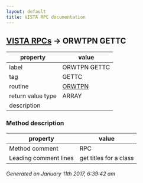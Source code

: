```yaml
---
layout: default
title: VISTA RPC documentation
---
```




## [VISTA RPCs](TableOfContent.md) &#8594; ORWTPN GETTC 

 property | value 
--- | --- 
 label | ORWTPN GETTC
 tag | GETTC
 routine | [ORWTPN](http://code.osehra.org/dox/Routine_ORWTPN_source.html)
 return value type | ARRAY
 description | 


### Method description

 property | value 
--- | --- 
 Method comment | RPC
 Leading comment lines | get titles for a class




 ###### Generated on January 11th 2017, 6:39:42 am